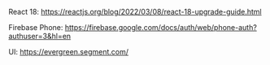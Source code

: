 React 18: https://reactjs.org/blog/2022/03/08/react-18-upgrade-guide.html

Firebase Phone: https://firebase.google.com/docs/auth/web/phone-auth?authuser=3&hl=en

UI: https://evergreen.segment.com/
